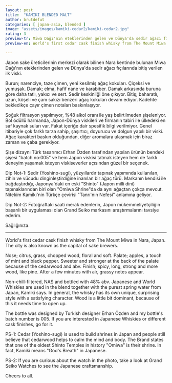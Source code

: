 ```yaml
---
layout: post
title:  "KAMIKI BLENDED MALT"
author: brutdefut
categories: [ japan-asia, blended ]
image: "assets/images/kamiki-cedar2/kamiki-cedar2.jpg"
rating: 3
preview-tr: Miwa Dağı'nın eteklerinden gelen ve Dünya'da sedir ağacı fıçılarında bitiş verilen ilk viski.
preview-en: World's first cedar cask finish whisky from The Mount Miwa in Nara, Japan. 

---
```


Japon sake üreticilerinin merkezi olarak bilinen Nara kentinde bulunan Miwa Dağı'nın eteklerinden gelen ve Dünya'da sedir ağacı fıçılarında bitiş verilen ilk viski.

Burun; narenciye, taze çimen, yeni kesilmiş ağaç kokuları. Çiçeksi ve yumuşak. 
Damak; elma, hafif nane ve karabiber. Damak arkasında buruna göre daha tatlı, yakıcı ve sert. Sedir keskinliği öne çıkıyor. 
Bitiş; baharatlı, uzun, köşeli ve çam sakızı benzeri ağaç kokuları devam ediyor. 
Kadehte bekledikçe çayır çimen notaları baskınlaşıyor. 

Soğuk filtrasyon yapılmıyor, %48 alkol oranı ile yaş belirtilmeden şişeleniyor. Bol ödüllü harmanda, Japon-Dünya viskileri ve firmanın tabiri ile ülkedeki en saf kaynak suları var. Fakat içeriğe dair spesifik bilgi verilmiyor. 
Genel itibariyle çok farklı tarza sahip, şaşırtıcı, doyurucu ve dolgun yapılı bir viski. Ağaç karakteri baskın olduğundan, diğer aromalara ulaşmak için biraz zaman ve çaba gerekiyor. 

Şişe dizaynı Türk tasarımcı Erhan Özden tarafından yapılan ürünün bendeki şişesi "batch no:005" ve hem Japon viskisi tatmak isteyen hem de farklı deneyim yaşamak isteyen viskiseverler açısından güzel bir seçenek. 

Dip Not-1: Sedir (Yoshino-sugi), yüzyıllardır tapınak yapımında kullanılan, zihin ve vücudu dinginleştirdiğine inanılan bir ağaç türü. Markanın kendisi ile bağdaştırdığı, Japonya'daki en eski "Shinto" (Japon milli dini) tapınaklarından biri olan "Omiwa Shrine"da da aynı ağaçtan çokça mevcut. Nitekim Kamiki'nin Türkçe çevirisi "Tanrı'nın Nefesi" anlamına geliyor. 

Dip Not-2: Fotoğraftaki saati merak edenlerin, Japon mükemmeliyetçiliğin başarılı bir uygulaması olan Grand Seiko markasını araştırmalarını tavsiye ederim. 

Sağlığınıza.  
 
-----------------------------------------------

<p id="english"></p>

World's first cedar cask finish whisky from The Mount Miwa in Nara, Japan. The city is also known as the capital of sake brewers. 

Nose; citrus, grass, chopped wood, floral and soft.
Palate; apples, a touch of mint and black pepper. Sweeter and stronger at the back of the palate because of the cedarwood and abv. 
Finish; spicy, long, strong and more wood, like pine. 
After a few minutes with air, grassy notes appear. 

Non-chill-filtered, NAS and bottled with 48% abv. Japanese and World Whiskies are used in the blend together with the purest spring water from Japan, Kamiki says. 
In general, the whisky has its own unique, surprising style with a satisfying character. Wood is a little bit dominant, because of this it needs time to open up. 

The bottle was designed by Turkish designer Erhan Özden and my bottle's batch number is 005. If you are interested in Japanese Whiskies or different cask finishes, go for it. 

PS-1: Cedar (Yoshino-sugi) is used to build shrines in Japan and people still believe that cedarwood helps to calm the mind and body. The Brand states that one of the oldest Shinto Temples in history "Omiwa" is their shrine. In fact, Kamiki means "God's Breath" in Japanese. 

PS-2: If you are curious about the watch in the photo, take a look at Grand Seiko Watches to see the Japanese craftsmanship. 

Cheers to all. 
